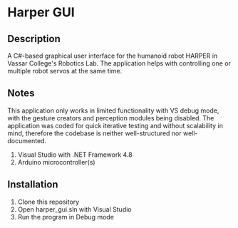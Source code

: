 # Harper GUI
## Description
A C#-based graphical user interface for the humanoid robot HARPER in Vassar College's Robotics Lab. The application helps with controlling one or multiple robot servos at the same time. 
## Notes
This application only works in limited functionality with VS debug mode, with the gesture creators and perception modules being disabled. The application was coded for quick iterative testing and without scalability in mind, therefore the codebase is neither well-structured nor well-documented.
1. Visual Studio with .NET Framework 4.8
2. Arduino microcontroller(s)
## Installation
1. Clone this repository
2. Open harper_gui.sln with Visual Studio
3. Run the program in Debug mode
